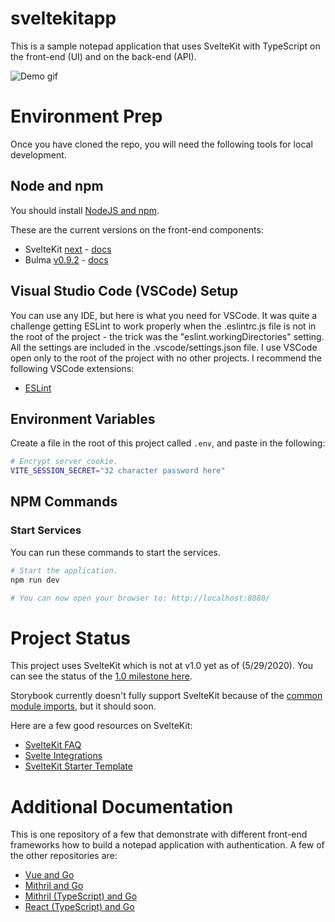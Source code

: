 # sveltekitapp

This is a sample notepad application that uses SvelteKit with TypeScript on the front-end (UI) and on the back-end (API).

![Demo gif](https://user-images.githubusercontent.com/2394539/76177148-ac753e00-6189-11ea-963b-bff38b29e8ed.gif)

# Environment Prep

Once you have cloned the repo, you will need the following tools for local development.

## Node and npm

You should install [NodeJS and npm](https://nodejs.org/).

These are the current versions on the front-end components:

- SvelteKit [next](https://github.com/sveltejs/kit/releases) - [docs](https://kit.svelte.dev/docs)
- Bulma [v0.9.2](https://www.npmjs.com/package/bulma/v/0.9.2) - [docs](https://bulma.io/documentation/)

## Visual Studio Code (VSCode) Setup

You can use any IDE, but here is what you need for VSCode. It was quite a challenge getting ESLint to work properly when the .eslintrc.js file is not in the root of the project - the trick was the "eslint.workingDirectories" setting. All the settings are included in the .vscode/settings.json file. I use VSCode open only to the root of the project with no other projects. I recommend the following VSCode extensions:

- [ESLint](https://marketplace.visualstudio.com/items?itemName=dbaeumer.vscode-eslint)

## Environment Variables

Create a file in the root of this project called `.env`, and paste in the following:

```bash
# Encrypt server cookie.
VITE_SESSION_SECRET="32 character password here"
```

## NPM Commands

### Start Services

You can run these commands to start the services.

```bash
# Start the application.
npm run dev

# You can now open your browser to: http://localhost:8080/
```

# Project Status

This project uses SvelteKit which is not at v1.0 yet as of (5/29/2020). You can see the status of the [1.0 milestone here](https://github.com/sveltejs/kit/issues?q=is%3Aopen+is%3Aissue+milestone%3A1.0).

Storybook currently doesn't fully support SvelteKit because of the [common module imports](https://github.com/sveltejs/kit/issues/1485), but it should soon.

Here are a few good resources on SvelteKit:

- [SvelteKit FAQ](https://kit.svelte.dev/faq)
- [Svelte Integrations](https://github.com/sveltejs/integrations)
- [SvelteKit Starter Template](https://github.com/navneetsharmaui/sveltekit-starter)

# Additional Documentation

This is one repository of a few that demonstrate with different front-end frameworks how to build a notepad application with authentication. A few of the other repositories are:

- [Vue and Go](https://github.com/josephspurrier/govueapp)
- [Mithril and Go](https://github.com/josephspurrier/gomithrilapp)
- [Mithril (TypeScript) and Go](https://github.com/josephspurrier/gomithriltsapp)
- [React (TypeScript) and Go](https://github.com/josephspurrier/goreactapp)